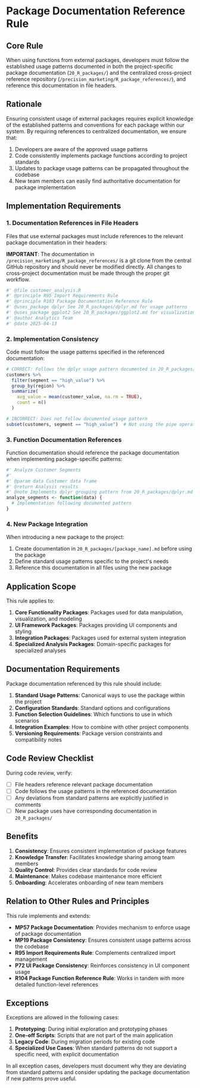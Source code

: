 # Package Documentation Reference Rule

## Core Rule

When using functions from external packages, developers must follow the established usage patterns documented in both the project-specific package documentation (`20_R_packages/`) and the centralized cross-project reference repository (`/precision_marketing/R_package_references/`), and reference this documentation in file headers.

## Rationale

Ensuring consistent usage of external packages requires explicit knowledge of the established patterns and conventions for each package within our system. By requiring references to centralized documentation, we ensure that:

1. Developers are aware of the approved usage patterns
2. Code consistently implements package functions according to project standards
3. Updates to package usage patterns can be propagated throughout the codebase
4. New team members can easily find authoritative documentation for package implementation

## Implementation Requirements

### 1. Documentation References in File Headers

Files that use external packages must include references to the relevant package documentation in their headers:

**IMPORTANT**: The documentation in `/precision_marketing/R_package_references/` is a git clone from the central GitHub repository and should never be modified directly. All changes to cross-project documentation must be made through the proper git workflow.

```r
#' @file customer_analysis.R
#' @principle R95 Import Requirements Rule
#' @principle R103 Package Documentation Reference Rule
#' @uses_package dplyr See 20_R_packages/dplyr.md for usage patterns
#' @uses_package ggplot2 See 20_R_packages/ggplot2.md for visualization standards
#' @author Analytics Team
#' @date 2025-04-13
```

### 2. Implementation Consistency

Code must follow the usage patterns specified in the referenced documentation:

```r
# CORRECT: Follows the dplyr usage pattern documented in 20_R_packages/dplyr.md
customers %>%
  filter(segment == "high_value") %>%
  group_by(region) %>%
  summarize(
    avg_value = mean(customer_value, na.rm = TRUE),
    count = n()
  )

# INCORRECT: Does not follow documented usage pattern
subset(customers, segment == "high_value")  # Not using the pipe operator as specified
```

### 3. Function Documentation References

Function documentation should reference the package documentation when implementing package-specific patterns:

```r
#' Analyze Customer Segments
#'
#' @param data Customer data frame
#' @return Analysis results
#' @note Implements dplyr grouping pattern from 20_R_packages/dplyr.md
analyze_segments <- function(data) {
  # Implementation following documented pattern
}
```

### 4. New Package Integration

When introducing a new package to the project:

1. Create documentation in `20_R_packages/[package_name].md` before using the package
2. Define standard usage patterns specific to the project's needs
3. Reference this documentation in all files using the new package

## Application Scope

This rule applies to:

1. **Core Functionality Packages**: Packages used for data manipulation, visualization, and modeling
2. **UI Framework Packages**: Packages providing UI components and styling
3. **Integration Packages**: Packages used for external system integration
4. **Specialized Analysis Packages**: Domain-specific packages for specialized analyses

## Documentation Requirements

Package documentation referenced by this rule should include:

1. **Standard Usage Patterns**: Canonical ways to use the package within the project
2. **Configuration Standards**: Standard options and configurations
3. **Function Selection Guidelines**: Which functions to use in which scenarios
4. **Integration Examples**: How to combine with other project components
5. **Versioning Requirements**: Package version constraints and compatibility notes

## Code Review Checklist

During code review, verify:

- [ ] File headers reference relevant package documentation
- [ ] Code follows the usage patterns in the referenced documentation
- [ ] Any deviations from standard patterns are explicitly justified in comments
- [ ] New package uses have corresponding documentation in `20_R_packages/`

## Benefits

1. **Consistency**: Ensures consistent implementation of package features
2. **Knowledge Transfer**: Facilitates knowledge sharing among team members
3. **Quality Control**: Provides clear standards for code review
4. **Maintenance**: Makes codebase maintenance more efficient
5. **Onboarding**: Accelerates onboarding of new team members

## Relation to Other Rules and Principles

This rule implements and extends:

- **MP57 Package Documentation**: Provides mechanism to enforce usage of package documentation
- **MP19 Package Consistency**: Ensures consistent usage patterns across the codebase
- **R95 Import Requirements Rule**: Complements centralized import management
- **P72 UI Package Consistency**: Reinforces consistency in UI component usage
- **R104 Package Function Reference Rule**: Works in tandem with more detailed function-level references

## Exceptions

Exceptions are allowed in the following cases:

1. **Prototyping**: During initial exploration and prototyping phases
2. **One-off Scripts**: Scripts that are not part of the main application
3. **Legacy Code**: During migration periods for existing code
4. **Specialized Use Cases**: When standard patterns do not support a specific need, with explicit documentation

In all exception cases, developers must document why they are deviating from standard patterns and consider updating the package documentation if new patterns prove useful.